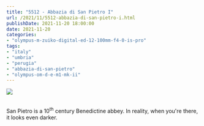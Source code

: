 ```yaml
---
title: "5512 - Abbazia di San Pietro I"
url: /2021/11/5512-abbazia-di-san-pietro-i.html
publishDate: 2021-11-20 18:00:00
date: 2021-11-20
categories:
- "olympus-m-zuiko-digital-ed-12-100mm-f4-0-is-pro"
tags:
- "italy"
- "umbria"
- "perugia"
- "abbazia-di-san-pietro"
- "olympus-om-d-e-m1-mk-ii"
---
```

<div class="container">
<div class="center"><a target="_blank" href="https://d25zfm9zpd7gm5.cloudfront.net/1200x1200/2019/20190902_105134_lr.jpg"><img class="webfeedsFeaturedVisual" src="https://d25zfm9zpd7gm5.cloudfront.net/0600x0600/2019/20190902_105134_lr.jpg" /></a></div>
</div>
<br />

San Pietro is a 10<sup>th</sup> century Benedictine abbey.
In reality, when you're there, it looks even darker.
